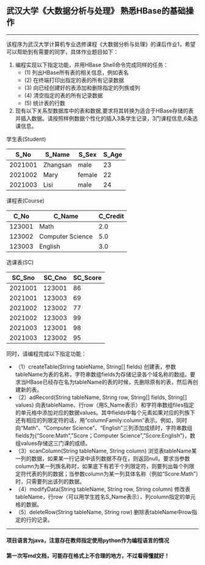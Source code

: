 ## 武汉大学《大数据分析与处理》 熟悉HBase的基础操作
***
该程序为武汉大学计算机专业选修课程《大数据分析与处理》的课后作业1，希望可以帮助到有需要的同学，具体作业题目如下：

1. 编程实现以下指定功能，并用HBase Shell命令完成同样的任务：
   - (1) 列出HBase所有表的相关信息，例如表名
   - (2) 在终端打印出指定的表的所有记录数据
   - (3) 向已经创建好的表添加和删除指定的列族或列
   - (4) 清空指定的表的所有记录数据
   - (5) 统计表的行数
2. 现有以下关系型数据库中的表和数据,要求将其转换为适合于HBase存储的表并插入数据。请按照样例数据个性化的插入3条学生记录，3门课程信息,6条选课信息。

学生表(Student)

| S_No    | S_Name   | S_Sex  | S_Age |
|---------|----------|--------|-------|
| 2021001 | Zhangsan | male   | 23    |
| 2021002 | Mary     | female | 22    |
| 2021003 | Lisi     | male   | 24    |

课程表(Course)

| C_No    | C_Name           | C_Credit |
|---------|------------------|----------|
| 123001  | Math             | 2.0      |
| 123002  | Computer Science | 5.0      |
| 123003  | English          | 3.0      |

选课表(SC)

| SC_Sno  | SC_Cno | SC_Score |
|---------|--------|----------|
| 2021001 | 123001 | 86       |
| 2021001 | 123003 | 69       |
| 2021002 | 123002 | 77       |
| 2021002 | 123003 | 99       |
| 2021003 | 123001 | 98       |
| 2021003 | 123002 | 95       |

同时，请编程完成以下指定功能：
* （1）createTable(String tableName, String[] fields)
创建表，参数tableName为表的名称，字符串数组fields为存储记录各个域名称的数组。要求当HBase已经存在名为tableName的表的时候，先删除原有的表，然后再创建新的表。
* （2）adRecord(String tableName, String row, String[] fields, String[] values)
向表tableName、行row（用S_Name表示）和字符串数组files指定的单元格中添加对应的数据values。其中fields中每个元素如果对应的列族下还有相应的列限定符的话，用“columnFamily:column”表示。例如，同时向“Math”、“Computer Science”、“English”三列添加成绩时，字符串数组fields为{“Score:Math”,”Score；Computer Science”,”Score:English”}，数组values存储这三门课的成绩。
* （3）scanColumn(String tableName, String column)
浏览表tableName某一列的数据，如果某一行记录中该列数据不存在，则返回null。要求当参数column为某一列族名称时，如果底下有若干个列限定符，则要列出每个列限定符代表的列的数据；当参数column为某一列具体名称（例如“Score:Math”）时，只需要列出该列的数据。
* （4）modifyData(String tableName, String row, String column)
修改表tableName，行row（可以用学生姓名S_Name表示），列column指定的单元格的数据。
* （5）deleteRow(String tableName, String row)
删除表tableName中row指定的行的记录。

---

#### 项目语言为java，注意存在教师指定使用python作为编程语言的情况

#### 第一次写md文档，可能存在格式上不合理的地方，不过看得懂就好！


